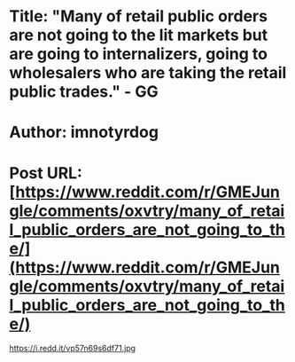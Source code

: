 # Title: "Many of retail public orders are not going to the lit markets but are going to internalizers, going to wholesalers who are taking the retail public trades." - GG
# Author: imnotyrdog
# Post URL: [https://www.reddit.com/r/GMEJungle/comments/oxvtry/many_of_retail_public_orders_are_not_going_to_the/](https://www.reddit.com/r/GMEJungle/comments/oxvtry/many_of_retail_public_orders_are_not_going_to_the/)


https://i.redd.it/vp57n69s6df71.jpg
